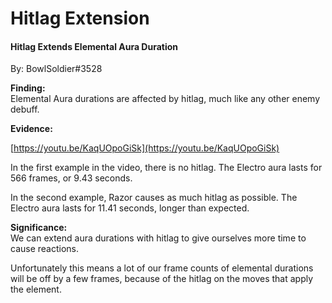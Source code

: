 # Hitlag Extension

#### Hitlag Extends Elemental Aura Duration  <a id="docs-internal-guid-116d1688-7fff-1539-a82f-c218e3de996c"></a>

By: BowlSoldier\#3528

**Finding:**  
Elemental Aura durations are affected by hitlag, much like any other enemy debuff.

**Evidence:**

[https://youtu.be/KaqUOpoGiSk](https://youtu.be/KaqUOpoGiSk) 

In the first example in the video, there is no hitlag. The Electro aura lasts for 566 frames, or 9.43 seconds.

In the second example, Razor causes as much hitlag as possible. The Electro aura lasts for 11.41 seconds, longer than expected.

**Significance:**  
We can extend aura durations with hitlag to give ourselves more time to cause reactions.

Unfortunately this means a lot of our frame counts of elemental durations will be off by a few frames, because of the hitlag on the moves that apply the element.


